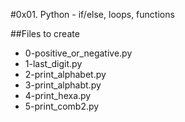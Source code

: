 #0x01. Python - if/else, loops, functions

##Files to create

- 0-positive_or_negative.py
- 1-last_digit.py
- 2-print_alphabet.py
- 3-print_alphabt.py
- 4-print_hexa.py
- 5-print_comb2.py
